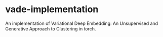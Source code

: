 # vade-implementation
An implementation of Variational Deep Embedding: An Unsupervised and Generative Approach to Clustering in torch. 
